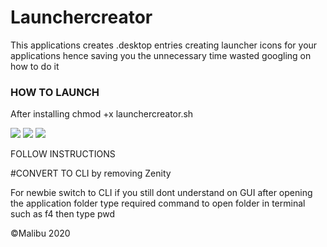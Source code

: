 # Launchercreator
This applications creates .desktop entries creating launcher icons for your applications hence saving you the unnecessary time wasted googling on how to do it


### HOW TO LAUNCH


After installing chmod +x launchercreator.sh

<img src="https://user-images.githubusercontent.com/44660508/105380177-a875d180-5c1e-11eb-9eba-824c07f10cc6.png" />

<img src="https://user-images.githubusercontent.com/44660508/105380193-ab70c200-5c1e-11eb-8c37-27fc0973aacd.png" />

<img src="https://user-images.githubusercontent.com/44660508/105380257-b9bede00-5c1e-11eb-8b96-22421bfd4b41.png" />

FOLLOW INSTRUCTIONS

#CONVERT TO CLI by removing Zenity

For newbie switch to CLI
if you still dont understand on GUI after opening the application folder type required command to open folder in terminal such as f4 then type pwd

©Malibu 2020

